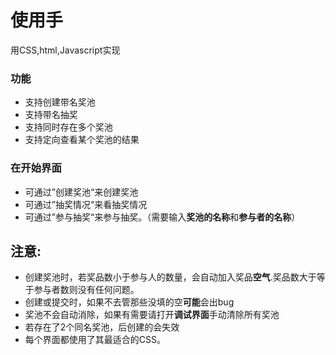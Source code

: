 # 使用手
用CSS,html,Javascript实现
### 功能
* 支持创建带名奖池
* 支持带名抽奖
* 支持同时存在多个奖池
* 支持定向查看某个奖池的结果
### 在开始界面
* 可通过”创建奖池“来创建奖池
* 可通过”抽奖情况“来看抽奖情况
* 可通过”参与抽奖“来参与抽奖。（需要输入**奖池的名称**和**参与者的名称**）
## 注意:
* 创建奖池时，若奖品数小于参与人的数量，会自动加入奖品**空气**.奖品数大于等于参与者数则没有任何问题。
* 创建或提交时，如果不去管那些没填的空**可能**会出bug
* 奖池不会自动消除，如果有需要请打开**调试界面**手动清除所有奖池
* 若存在了2个同名奖池，后创建的会失效
* 每个界面都使用了其最适合的CSS。